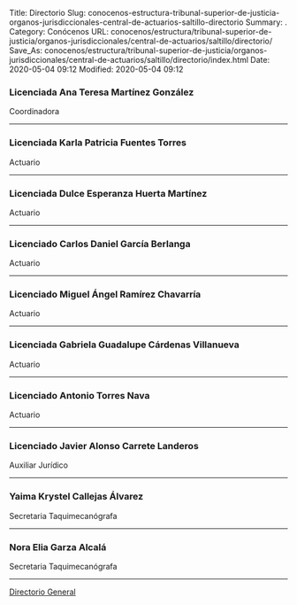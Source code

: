 Title: Directorio
Slug: conocenos-estructura-tribunal-superior-de-justicia-organos-jurisdiccionales-central-de-actuarios-saltillo-directorio
Summary: .
Category: Conócenos
URL: conocenos/estructura/tribunal-superior-de-justicia/organos-jurisdiccionales/central-de-actuarios/saltillo/directorio/
Save_As: conocenos/estructura/tribunal-superior-de-justicia/organos-jurisdiccionales/central-de-actuarios/saltillo/directorio/index.html
Date: 2020-05-04 09:12
Modified: 2020-05-04 09:12



### Licenciada Ana Teresa Martínez González

Coordinadora

---

### Licenciada Karla Patricia Fuentes Torres

Actuario

---

### Licenciada Dulce Esperanza Huerta Martínez

Actuario

---

### Licenciado Carlos Daniel García Berlanga

Actuario

---

### Licenciado Miguel Ángel Ramírez Chavarría

Actuario

---

### Licenciada Gabriela Guadalupe Cárdenas Villanueva

Actuario

---

### Licenciado Antonio Torres Nava

Actuario

---

### Licenciado Javier Alonso Carrete Landeros

Auxiliar Jurídico

---

### Yaima Krystel Callejas Álvarez

Secretaria Taquimecanógrafa

---

### Nora Elia Garza Alcalá

Secretaria Taquimecanógrafa

---

[Directorio General](https://www.pjecz.gob.mx/transparencia/articulo-21/f03-directorio/)



